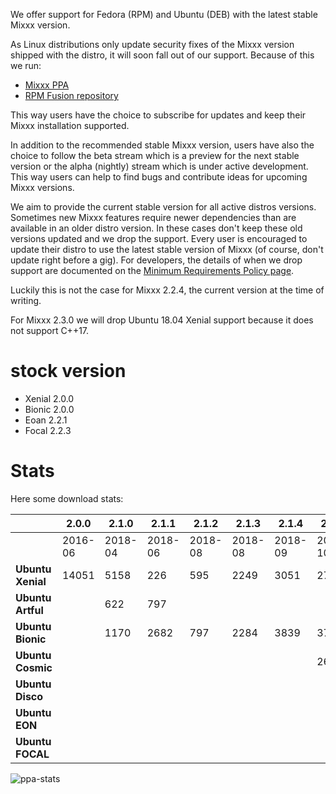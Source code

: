 We offer support for Fedora (RPM) and Ubuntu (DEB) with the latest stable Mixxx version.

As Linux distributions only update security fixes of the Mixxx version shipped with the distro, it will soon fall out of our support. Because of this we run:
* [Mixxx PPA](https://launchpad.net/~mixxx/+archive/mixxx)
* [RPM Fusion repository](https://admin.rpmfusion.org/pkgdb/package/free/mixxx/)
 
This way users have the choice to subscribe for updates and keep their Mixxx installation supported. 

In addition to the recommended stable Mixxx version, users have also the choice to follow the beta stream which is a preview for the next stable version or the alpha (nightly) stream which is under active development. This way users can help to find bugs and contribute ideas for upcoming Mixxx versions. 

We aim to provide the current stable version for all active distros versions. Sometimes new Mixxx features require newer dependencies than are available in an older distro version. In these cases don't keep these old versions updated and we drop the support. 
Every user is encouraged to update their distro to use the latest stable version of Mixxx (of course, don't update right before a gig). For developers, the details of when we drop support are documented on the [Minimum Requirements Policy page](Minimum%20requirements%20policy).

Luckily this is not the case for Mixxx 2.2.4, the current version at the time of writing. 

For Mixxx 2.3.0 we will drop Ubuntu 18.04 Xenial support because it does not support C++17. 

# stock version # 

* Xenial 2.0.0
* Bionic 2.0.0
* Eoan 2.2.1
* Focal 2.2.3

# Stats #

Here some download stats:

|                | 2.0.0   | 2.1.0   | 2.1.1   |  2.1.2    | 2.1.3   | 2.1.4   | 2.1.5   | 2.2.0   | 2.2.1   |  2.2.2    | 2.2.3   | 2.2.4    
| -------------- | --------| ------- | ------- | --------- | ------- | ------- | ------- | ------- | ------- | --------- | ------- | -----
|                | 2016-06 | 2018-04 | 2018-06 | 2018-08   | 2018-08 | 2018-09 | 2018-10 | 2018-12 | 2019-04 | 2019-08   | 2019-12 | 2020-06
**Ubuntu Xenial**| 14051   | 5158    | 226     | 595       | 2249    | 3051    | 2715    | 3641    | 2720    | 2471      | 2419    | 956
**Ubuntu Artful**|         | 622     | 797     |           |         |         |         |         |         |           |         |    
**Ubuntu Bionic**|         | 1170    | 2682    | 797       | 2284    | 3839    | 3788    | 7566    | 7566    | 8094      | 9738    | 8180
**Ubuntu Cosmic**|         |         |         |           |         |         | 267     | 934     | 543     |           |         |      
**Ubuntu Disco** |         |         |         |           |         |         |         |         |         |           |         |      
**Ubuntu EON**   |         |         |         |           |         |         |         |         |         |           |         | 339 
**Ubuntu FOCAL** |         |         |         |           |         |         |         |         |         |           |         | 1003

![ppa-stats](https://user-images.githubusercontent.com/1777442/86859664-6d1d1680-c0c3-11ea-8eb1-8e8ca2a00cfa.png)

 

